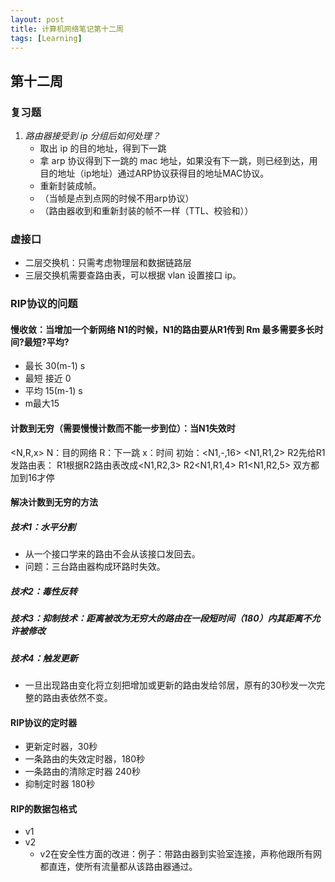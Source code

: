 ```yaml
---
layout: post
title: 计算机网络笔记第十二周
tags: [Learning]
---
```

## 第十二周

### 复习题
1. *路由器接受到 ip 分组后如何处理？*
	- 取出 ip 的目的地址，得到下一跳
	- 拿 arp 协议得到下一跳的 mac 地址，如果没有下一跳，则已经到达，用目的地址（ip地址）通过ARP协议获得目的地址MAC协议。
	- 重新封装成帧。
	- （当帧是点到点网的时候不用arp协议）
	- （路由器收到和重新封装的帧不一样（TTL、校验和））

### 虚接口
- 二层交换机：只需考虑物理层和数据链路层
- 三层交换机需要查路由表，可以根据 vlan 设置接口 ip。

### RIP协议的问题
#### 慢收敛：当增加一个新网络 N1的时候，N1的路由要从R1传到 Rm 最多需要多长时间?最短?平均? 
-  最长 30(m-1) s
- 最短 接近 0
- 平均 15(m-1) s
- m最大15

#### 计数到无穷（需要慢慢计数而不能一步到位）：当N1失效时
\<N,R,x\>  N：目的网络 R：下一跳 x：时间
初始：\<N1,-,16\> \<N1,R1,2\>
R2先给R1发路由表：
R1根据R2路由表改成\<N1,R2,3\>
R2\<N1,R1,4\>
R1\<N1,R2,5\>
双方都加到16才停

#### 解决计数到无穷的方法
##### 技术1：水平分割
- 从一个接口学来的路由不会从该接口发回去。
- 问题：三台路由器构成环路时失效。

##### 技术2：毒性反转
##### 技术3：抑制技术：距离被改为无穷大的路由在一段短时间（180）内其距离不允许被修改
##### 技术4：触发更新
- 一旦出现路由变化将立刻把增加或更新的路由发给邻居，原有的30秒发一次完整的路由表依然不变。

#### RIP协议的定时器
- 更新定时器，30秒
- 一条路由的失效定时器，180秒
- 一条路由的清除定时器 240秒
- 抑制定时器 180秒

#### RIP的数据包格式
- v1
- v2
	- v2在安全性方面的改进：例子：带路由器到实验室连接，声称他跟所有网都直连，使所有流量都从该路由器通过。
